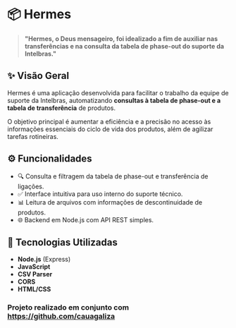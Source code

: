 # 📦 Hermes

> **"Hermes, o Deus mensageiro, foi idealizado a fim de auxiliar nas transferências e na consulta da tabela de phase-out do suporte da Intelbras."**

## ✨ Visão Geral

Hermes é uma aplicação desenvolvida para facilitar o trabalho da equipe de suporte da Intelbras, automatizando **consultas à tabela de phase-out e a tabela de transferência** de produtos.

O objetivo principal é aumentar a eficiência e a precisão no acesso às informações essenciais do ciclo de vida dos produtos, além de agilizar tarefas rotineiras.

## ⚙️ Funcionalidades

- 🔍 Consulta e filtragem da tabela de phase-out e transferência de ligações.
- ✅ Interface intuitiva para uso interno do suporte técnico.
- 📊 Leitura de arquivos com informações de descontinuidade de produtos.
- 🌐 Backend em Node.js com API REST simples.

## 🚀 Tecnologias Utilizadas

- **Node.js** (Express)
- **JavaScript**
- **CSV Parser**
- **CORS**
- **HTML/CSS**

### Projeto realizado em conjunto com **https://github.com/cauagaliza**
